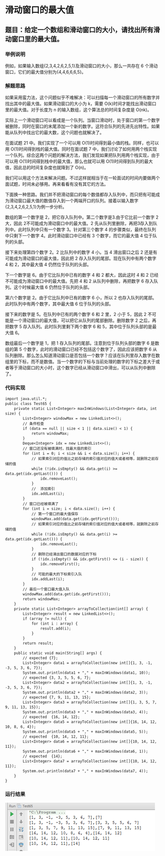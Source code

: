 # 滑动窗口的最大值

## 题目：给定一个数组和滑动窗口的大小，请找出所有滑动窗口里的最大值。

### 举例说明

例如，如果输入数组{2,3,4,2,6,2,5,1}及滑动窗口的大小，那么一共存在 6 个滑动窗口，它们的最大值分别为{4,4,6,6,6,5}。

### 解题思路

如果采用蛮力法，这个问题似乎不难解决：可以扫描每一个滑动窗口的所有数字并找出其中的最大值。如果滑动窗口的大小为 k，需要 O(k)时间才能找出滑动窗口里的最大值。对于长度为 n 的输入数组，这个算法总的时间复杂度是 O(nk)。 

实际上一个滑动窗口可以看成是一个队列。当窗口滑动时，处于窗口的第一个数字被删除，同时在窗口的末尾添加一个新的数字。这符合队列的先进先出特性。如果能从队列中找出它的最大数，这个问题也就解决了。 

在面试题 21 中。我们实现了一个可以用 O(1)时间得到最小值的栈。同样，也可以用 O(1)时间得到栈的最大值。同时在面试题 7 中，我们讨论了如何用两个栈实现一个队列。综合这两个问题的解决方法，我们发现如果把队列用两个栈实现，由于可以用 O(1)时间得到栈中的最大值，那么也就可以用 O(1)时间得到队列的最大值，因此总的时间复杂度也就降到了 O(n)。 

我们可以用这个方法来解决问题。不过这样就相当于在一轮面试的时间内要做两个面试题，时间未必够用。再来看看有没有其它的方法。 

下面换一种思路。我们并不把滑动窗口的每个数值都存入队列中，而只把有可能成为滑动窗口最大值的数值存入到一个两端开口的队列。接着以输入数字{2,3,4,2,6,2,5,1}为例一步分析。
 
数组的第一个数字是 2，把它存入队列中。第二个数字是3.由于它比前一个数字 2 大，因此 2不可能成为滑动窗口中的最大值。2 先从队列里删除，再把3存入到队列中。此时队列中只有一个数字 3。针对第三个数字 4 的步骤类似，最终在队列中只剩下一个数字 4。此时滑动窗口中已经有 3 个数字，而它的最大值 4 位于队列的头部。 

接下来处理第四个数字 2。2 比队列中的数字 4 小。当 4 滑出窗口之后 2 还是有可能成为滑动窗口的最大值，因此把 2 存入队列的尾部。现在队列中有两个数字 4 和 2，其中最大值 4 仍然位于队列的头部。 

下一个数字是 6。由于它比队列中已有的数字 4 和 2 都大，因此这时 4 和 2 已经不可能成为滑动窗口中的最大值。先把 4 和 2 从队列中删除，再把数字 6 存入队列。这个时候最大值 6 仍然位于队列的头部。 

第六个数字是 2。由于它比队列中已有的数字 6 小，所以 2 也存入队列的尾部。此时队列中有两个数字，其中最大值 6 位于队列的头部。 

接下来的数字是 5。在队列中已有的两个数字 6 和 2 里，2 小于 5，因此 2 不可能是一个滑动窗口的最大值，可以把它从队列的尾部删除。删除数字 2 之后，再把数字 5 存入队列。此时队列里剩下两个数字 6 和 5，其中位于队列头部的是最大值 6。

数组最后一个数字是 1，把 1 存入队列的尾部。注意到位于队列头部的数字 6 是数组的第 5 个数字，此时的滑动窗口已经不包括这个数字了，因此应该把数字 6 从队列删除。那么怎么知道滑动窗口是否包括一个数字？应该在队列里存入数字在数组里的下标，而不是数值。当一个数字的下标与当前处理的数字的下标之差大于或者等于滑动窗口的大小时，这个数字已经从滑动窗口中滑出，可以从队列中删除了。

### 代码实现

```
import java.util.*;
public class Test65 {
    private static List<Integer> maxInWindows(List<Integer> data, int size) {
        List<Integer> windowMax = new LinkedList<>();
        // 条件检查
        if (data == null || size < 1 || data.size() < 1) {
            return windowMax;
        }
        Deque<Integer> idx = new LinkedList<>();
        // 窗口还没有被填满时，找最大值的索引
        for (int i = 0; i < size && i < data.size(); i++) {
            // 如果索引对应的值比之前存储的索引值对应的值大或者相等，就删除之前存储的值
            while (!idx.isEmpty() && data.get(i) >= data.get(idx.getLast())) {
                idx.removeLast();
            }
            //  添加索引
            idx.addLast(i);
        }
        // 窗口已经被填满了
        for (int i = size; i < data.size(); i++) {
            // 第一个窗口的最大值保存
            windowMax.add(data.get(idx.getFirst()));
            // 如果索引对应的值比之前存储的索引值对应的值大或者相等，就删除之前存储的值
            while (!idx.isEmpty() && data.get(i) >= data.get(idx.getLast())) {
                idx.removeLast();
            }
            // 删除已经滑出窗口的数据对应的下标
            if (!idx.isEmpty() && idx.getFirst() <= (i - size)) {
                idx.removeFirst();
            }
            // 可能的最大的下标索引入队
            idx.addLast(i);
        }
        // 最后一个窗口最大值入队
        windowMax.add(data.get(idx.getFirst()));
        return windowMax;
    }
    private static List<Integer> arrayToCollection(int[] array) {
        List<Integer> result = new LinkedList<>();
        if (array != null) {
            for (int i : array) {
                result.add(i);
            }
        }
        return result;
    }
    public static void main(String[] args) {
        // expected {7};
        List<Integer> data1 = arrayToCollection(new int[]{1, 3, -1, -3, 5, 3, 6, 7});
        System.out.println(data1 + "," + maxInWindows(data1, 10));
        // expected {3, 3, 5, 5, 6, 7};
        List<Integer> data2 = arrayToCollection(new int[]{1, 3, -1, -3, 5, 3, 6, 7});
        System.out.println(data2 + "," + maxInWindows(data2, 3));
        // expected {7, 9, 11, 13, 15};
        List<Integer> data3 = arrayToCollection(new int[]{1, 3, 5, 7, 9, 11, 13, 15});
        System.out.println(data3 + "," + maxInWindows(data3, 4));
        // expected  {16, 14, 12};
        List<Integer> data5 = arrayToCollection(new int[]{16, 14, 12, 10, 8, 6, 4});
        System.out.println(data5 + "," + maxInWindows(data5, 5));
        // expected  {10, 14, 12, 11};
        List<Integer> data6 = arrayToCollection(new int[]{10, 14, 12, 11});
        System.out.println(data6 + "," + maxInWindows(data6, 1));
        // expected  {14};
        List<Integer> data7 = arrayToCollection(new int[]{10, 14, 12, 11});
        System.out.println(data7 + "," + maxInWindows(data7, 4));
    }
}
```

### 运行结果

![](images/83.png)